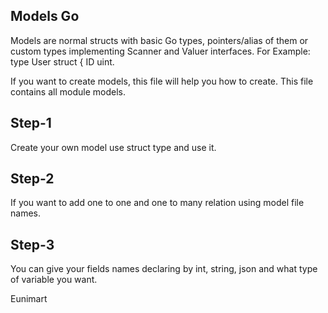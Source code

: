 <!--/*
Copyright (C) 2022 Eunimart Omnichannel Pvt Ltd. (www.eunimart.com)
All rights reserved.
This program is free software: you can redistribute it and/or modify
it under the terms of the GNU Lesser General Public License v3.0 as published by
the Free Software Foundation, either version 3 of the License, or
(at your option) any later version.
This program is distributed in the hope that it will be useful,
but WITHOUT ANY WARRANTY; without even the implied warranty of
MERCHANTABILITY or FITNESS FOR A PARTICULAR PURPOSE.  See the
GNU Lesser General Public License v3.0 for more details.
You should have received a copy of the GNU Lesser General Public License v3.0
along with this program.  If not, see <https://www.gnu.org/licenses/lgpl-3.0.html/>.
*/-->

## Models Go

Models are normal structs with basic Go types, pointers/alias of them or custom types implementing Scanner and Valuer interfaces. For Example: type User struct { ID uint.

If you want to create models, this file will help you how to create.
This file contains all module models.

## Step-1
Create your own model use struct type and use it.

## Step-2
If you want to add one to one and one to many relation using model file names.

## Step-3
You can give your fields names declaring by int, string, json and what type of variable you want.


Eunimart
